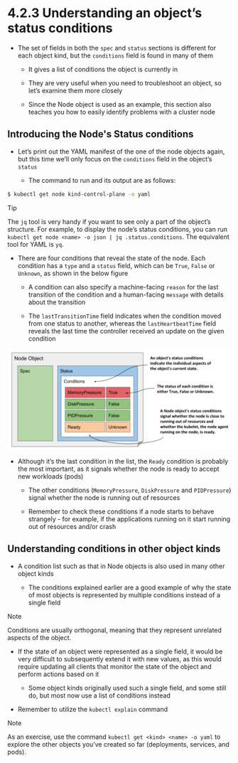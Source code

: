 # 4.2.3 Understanding an object’s status conditions

* The set of fields in both the `spec` and `status` sections is different for each object kind, but the `conditions` field is found in many of them

  * It gives a list of conditions the object is currently in

  * They are very useful when you need to troubleshoot an object, so let’s examine them more closely

  * Since the Node object is used as an example, this section also teaches you how to easily identify problems with a cluster node

## Introducing the Node's Status conditions

* Let’s print out the YAML manifest of the one of the node objects again, but this time we’ll only focus on the `conditions` field in the object’s `status`

  * The command to run and its output are as follows:

```zsh
$ kubectl get node kind-control-plane -o yaml
```

> [!TIP]
> 
> The `jq` tool is very handy if you want to see only a part of the object’s structure. For example, to display the node’s status conditions, you can run `kubectl get node <name> -o json | jq .status.conditions`. The equivalent tool for YAML is `yq`.

* There are four conditions that reveal the state of the node. Each condition has a `type` and a `status` field, which can be `True`, `False` or `Unknown`, as shown in the below figure

  * A condition can also specify a machine-facing `reason` for the last transition of the condition and a human-facing `message` with details about the transition

  * The `lastTransitionTime` field indicates when the condition moved from one status to another, whereas the `lastHeartbeatTime` field reveals the last time the controller received an update on the given condition

![Fig. 1 The status conditions indicating the state of a Node object](../../../../img/working-with-k8s-objects/object-manifest/object-status-condition/diag01.png)

* Although it’s the last condition in the list, the `Ready` condition is probably the most important, as it signals whether the node is ready to accept new workloads (pods)

  * The other conditions (`MemoryPressure`, `DiskPressure` and `PIDPressure`) signal whether the node is running out of resources

  * Remember to check these conditions if a node starts to behave strangely - for example, if the applications running on it start running out of resources and/or crash

## Understanding conditions in other object kinds

* A condition list such as that in Node objects is also used in many other object kinds

  * The conditions explained earlier are a good example of why the state of most objects is represented by multiple conditions instead of a single field

> [!NOTE]
> 
> Conditions are usually orthogonal, meaning that they represent unrelated aspects of the object.

* If the state of an object were represented as a single field, it would be very difficult to subsequently extend it with new values, as this would require updating all clients that monitor the state of the object and perform actions based on it

  * Some object kinds originally used such a single field, and some still do, but most now use a list of conditions instead

* Remember to utilize the `kubectl explain` command

> [!NOTE]
> 
> As an exercise, use the command `kubectl get <kind> <name> -o yaml` to explore the other objects you’ve created so far (deployments, services, and pods).
